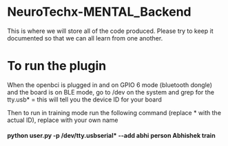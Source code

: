 # NeuroTechx-MENTAL_Backend
This is where we will store all of the code produced. Please try to keep it documented so that we can all learn from one another.

# To run the plugin 
When the openbci is plugged in and on GPIO 6 mode (bluetooth dongle) and the board is on BLE mode, go to /dev on the system and grep for the tty.usb* = this will tell you the device ID for your board 

Then to run in training mode run the following command (replace * with the actual ID), replace with your own name
#### python user.py -p /dev/tty.usbserial* --add abhi person Abhishek train